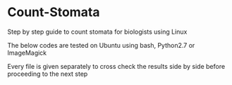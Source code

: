 # Count-Stomata

Step by step guide to count stomata for biologists using Linux

The below codes are tested on Ubuntu using bash, Python2.7 or ImageMagick

Every file is given separately to cross check the results side by side before proceeding to the next step
